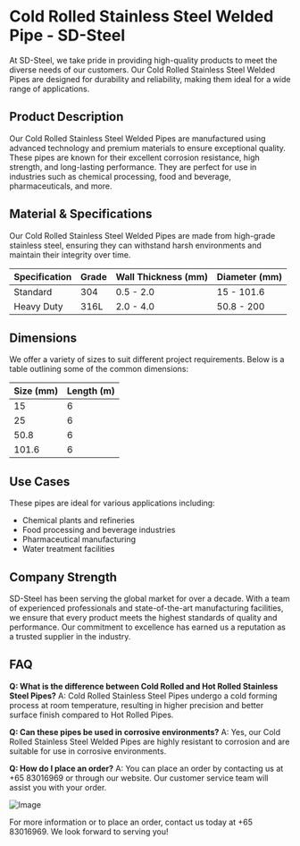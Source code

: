 # Cold Rolled Stainless Steel Welded Pipe - SD-Steel

At SD-Steel, we take pride in providing high-quality products to meet the diverse needs of our customers. Our Cold Rolled Stainless Steel Welded Pipes are designed for durability and reliability, making them ideal for a wide range of applications.

## Product Description
Our Cold Rolled Stainless Steel Welded Pipes are manufactured using advanced technology and premium materials to ensure exceptional quality. These pipes are known for their excellent corrosion resistance, high strength, and long-lasting performance. They are perfect for use in industries such as chemical processing, food and beverage, pharmaceuticals, and more.

## Material & Specifications
Our Cold Rolled Stainless Steel Welded Pipes are made from high-grade stainless steel, ensuring they can withstand harsh environments and maintain their integrity over time.

| Specification | Grade | Wall Thickness (mm) | Diameter (mm) |
|---------------|-------|---------------------|---------------|
| Standard      | 304   | 0.5 - 2.0           | 15 - 101.6    |
| Heavy Duty    | 316L  | 2.0 - 4.0           | 50.8 - 200    |

## Dimensions
We offer a variety of sizes to suit different project requirements. Below is a table outlining some of the common dimensions:

| Size (mm) | Length (m) | 
|-----------|------------|
| 15        | 6          |
| 25        | 6          |
| 50.8      | 6          |
| 101.6     | 6          |

## Use Cases
These pipes are ideal for various applications including:
- Chemical plants and refineries
- Food processing and beverage industries
- Pharmaceutical manufacturing
- Water treatment facilities

## Company Strength
SD-Steel has been serving the global market for over a decade. With a team of experienced professionals and state-of-the-art manufacturing facilities, we ensure that every product meets the highest standards of quality and performance. Our commitment to excellence has earned us a reputation as a trusted supplier in the industry.

## FAQ
**Q: What is the difference between Cold Rolled and Hot Rolled Stainless Steel Pipes?**
A: Cold Rolled Stainless Steel Pipes undergo a cold forming process at room temperature, resulting in higher precision and better surface finish compared to Hot Rolled Pipes.

**Q: Can these pipes be used in corrosive environments?**
A: Yes, our Cold Rolled Stainless Steel Welded Pipes are highly resistant to corrosion and are suitable for use in corrosive environments.

**Q: How do I place an order?**
A: You can place an order by contacting us at +65 83016969 or through our website. Our customer service team will assist you with your order.

![Image](https://github.com/user-attachments/assets/2567258e-e124-4816-932d-1809bd27ef0b)

For more information or to place an order, contact us today at +65 83016969. We look forward to serving you!